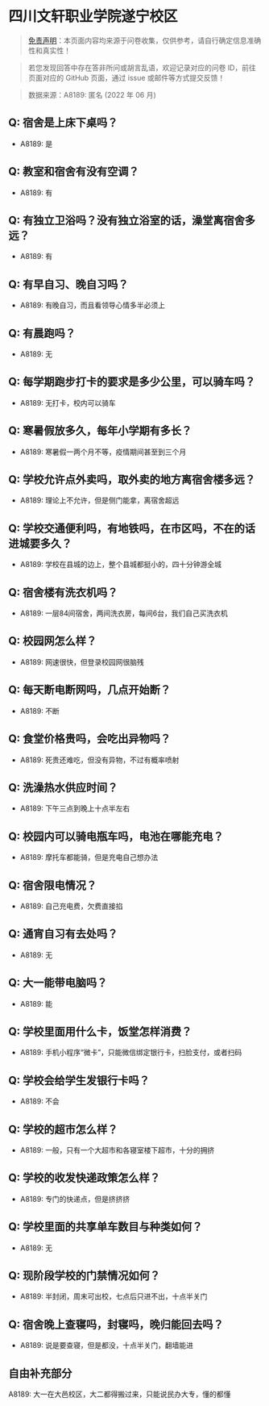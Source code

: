 # 四川文轩职业学院遂宁校区

> [免责声明](https://colleges.chat/#_3)：本页面内容均来源于问卷收集，仅供参考，请自行确定信息准确性和真实性！

> 若您发现回答中存在答非所问或胡言乱语，欢迎记录对应的问卷 ID，前往页面对应的 GitHub 页面，通过 issue 或邮件等方式提交反馈！

> 数据来源：A8189: 匿名 (2022 年 06 月)

## Q: 宿舍是上床下桌吗？

- A8189: 是

## Q: 教室和宿舍有没有空调？

- A8189: 有

## Q: 有独立卫浴吗？没有独立浴室的话，澡堂离宿舍多远？

- A8189: 有

## Q: 有早自习、晚自习吗？

- A8189: 有晚自习，而且看领导心情多半必须上

## Q: 有晨跑吗？

- A8189: 无

## Q: 每学期跑步打卡的要求是多少公里，可以骑车吗？

- A8189: 无打卡，校内可以骑车

## Q: 寒暑假放多久，每年小学期有多长？

- A8189: 寒暑假一两个月不等，疫情期间甚至到三个月

## Q: 学校允许点外卖吗，取外卖的地方离宿舍楼多远？

- A8189: 理论上不允许，但是侧门能拿，离宿舍超远

## Q: 学校交通便利吗，有地铁吗，在市区吗，不在的话进城要多久？

- A8189: 学校在县城的边上，整个县城都挺小的，四十分钟游全城

## Q: 宿舍楼有洗衣机吗？

- A8189: 一层84间宿舍，两间洗衣房，每间6台，我们自己买洗衣机

## Q: 校园网怎么样？

- A8189: 网速很快，但登录校园网很脑残

## Q: 每天断电断网吗，几点开始断？

- A8189: 不断

## Q: 食堂价格贵吗，会吃出异物吗？

- A8189: 死贵还难吃，但没有异物，不过有概率喷射

## Q: 洗澡热水供应时间？

- A8189: 下午三点到晚上十点半左右

## Q: 校园内可以骑电瓶车吗，电池在哪能充电？

- A8189: 摩托车都能骑，但是充电自己想办法

## Q: 宿舍限电情况？

- A8189: 自己充电费，欠费直接掐

## Q: 通宵自习有去处吗？

- A8189: 无

## Q: 大一能带电脑吗？

- A8189: 能

## Q: 学校里面用什么卡，饭堂怎样消费？

- A8189: 手机小程序“微卡”，只能微信绑定银行卡，扫脸支付，或者扫码

## Q: 学校会给学生发银行卡吗？

- A8189: 不会

## Q: 学校的超市怎么样？

- A8189: 一般，只有一个大超市和各寝室楼下超市，十分的拥挤

## Q: 学校的收发快递政策怎么样？

- A8189: 专门的快递点，但是挤挤挤

## Q: 学校里面的共享单车数目与种类如何？

- A8189: 无

## Q: 现阶段学校的门禁情况如何？

- A8189: 半封闭，周末可出校，七点后只进不出，十点半关门

## Q: 宿舍晚上查寝吗，封寝吗，晚归能回去吗？

- A8189: 说是要查寝，但是都没，十点半关门，翻墙能进

## 自由补充部分

A8189: 大一在大邑校区，大二都得搬过来，只能说民办大专，懂的都懂